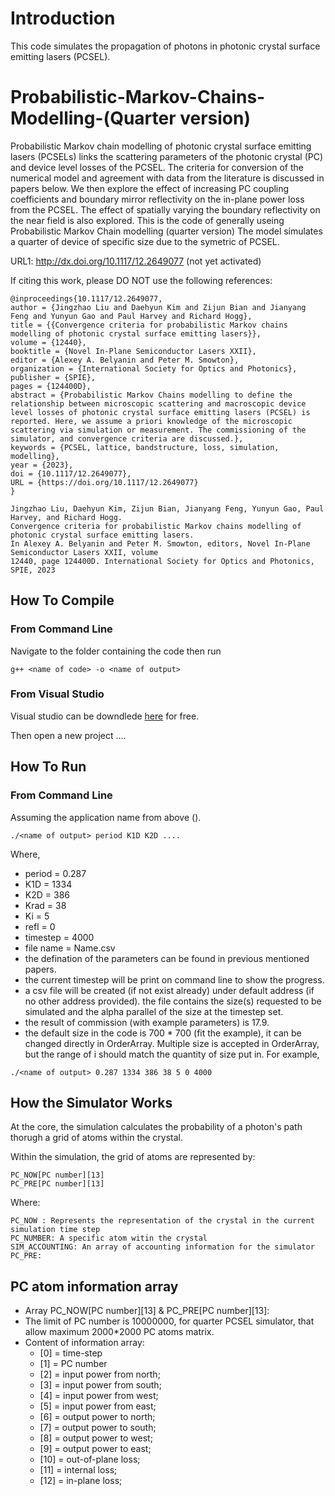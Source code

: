 # Introduction
This code simulates the propagation of photons in photonic crystal surface emitting lasers (PCSEL). 

# Probabilistic-Markov-Chains-Modelling-(Quarter version)

Probabilistic Markov chain modelling of photonic crystal surface emitting lasers (PCSELs) links the scattering parameters of the photonic crystal (PC) and device level losses of the PCSEL. The criteria for conversion of the numerical model and agreement with data from the literature is discussed in papers below. We then explore the effect of increasing PC coupling coefficients and boundary mirror reflectivity on the in-plane power loss from the PCSEL. The effect of spatially varying the boundary reflectivity on the near field is also explored.
This is the code of generally useing Probabilistic Markov Chain modelling (quarter version)
The model simulates a quarter of device of specific size due to the symetric of PCSEL. 

URL1: http://dx.doi.org/10.1117/12.2649077 (not yet activated)

If citing this work, please DO NOT use the following references:
```
@inproceedings{10.1117/12.2649077,
author = {Jingzhao Liu and Daehyun Kim and Zijun Bian and Jianyang Feng and Yunyun Gao and Paul Harvey and Richard Hogg},
title = {{Convergence criteria for probabilistic Markov chains modelling of photonic crystal surface emitting lasers}},
volume = {12440},
booktitle = {Novel In-Plane Semiconductor Lasers XXII},
editor = {Alexey A. Belyanin and Peter M. Smowton},
organization = {International Society for Optics and Photonics},
publisher = {SPIE},
pages = {124400D},
abstract = {Probabilistic Markov Chains modelling to define the relationship between microscopic scattering and macroscopic device level losses of photonic crystal surface emitting lasers (PCSEL) is reported. Here, we assume a priori knowledge of the microscopic scattering via simulation or measurement. The commissioning of the simulator, and convergence criteria are discussed.},
keywords = {PCSEL, lattice, bandstructure, loss, simulation, modelling},
year = {2023},
doi = {10.1117/12.2649077},
URL = {https://doi.org/10.1117/12.2649077}
}
```
```
Jingzhao Liu, Daehyun Kim, Zijun Bian, Jianyang Feng, Yunyun Gao, Paul Harvey, and Richard Hogg.
Convergence criteria for probabilistic Markov chains modelling of photonic crystal surface emitting lasers.
In Alexey A. Belyanin and Peter M. Smowton, editors, Novel In-Plane Semiconductor Lasers XXII, volume
12440, page 124400D. International Society for Optics and Photonics, SPIE, 2023
```
## How To Compile

### From Command Line

Navigate to the folder containing the code then run
```
g++ <name of code> -o <name of output>
```

### From Visual Studio

Visual studio can be downdlede [here](https://visualstudio.microsoft.com/vs/features/cplusplus/) for free.

Then open a new project ....
<put in description here>
 
 
##  How To Run
 
### From Command Line
 
 Assuming the application name from above (<name of output>).
 
```
./<name of output> period K1D K2D ....
```
 
 Where, 
 
 * period = 0.287
  * K1D = 1334
  * K2D = 386
  * Krad = 38
  * Ki = 5
  * refl = 0 
  * timestep = 4000
  * file name = Name.csv
* the defination of the parameters can be found in previous mentioned papers. 
* the current timestep will be print on command line to show the progress.
* a csv file will be created (if not exist already) under default address (if no other address provided). the file contains the size(s) requested to be simulated and the alpha parallel of the size at the timestep set.
* the result of commission (with example parameters) is 17.9.
* the default size in the code is 700 * 700 (fit the example), it can be changed directly in OrderArray. Multiple size is accepted in OrderArray, but the range of i should match the quantity of size put in. 
For example, 
 
 ```
./<name of output> 0.287 1334 386 38 5 0 4000
```

 
## How the Simulator Works 

At the core, the simulation calculates the probability of a photon's path thorugh a grid of atoms within the crystal.
 
Within the simulation, the grid of atoms are represented by:

 ```
 PC_NOW[PC number][13] 
 PC_PRE[PC number][13]
 ```
 
Where:
 ```
 PC_NOW : Represents the representation of the crystal in the current simulation time step
 PC_NUMBER: A specific atom witin the crystal
 SIM_ACCOUNTING: An array of accounting information for the simulator
 PC_PRE: 
 ```
 
## PC atom information array
* Array PC_NOW[PC number][13] & PC_PRE[PC number][13]:
* The limit of PC number is 10000000, for quarter PCSEL simulator, that allow maximum 2000*2000 PC atoms matrix.
* Content of information array:
  * [0]  = time-step
  * [1]  = PC number
  * [2]  = input power from north;
  * [3]  = input power from south;
  * [4]  = input power from west;
  * [5]  = input power from east;
  * [6]  = output power to north;
  * [7]  = output power to south;
  * [8]  = output power to west;
  * [9]  = output power to east;
  * [10] = out-of-plane loss;
  * [11] = internal loss;
  * [12] = in-plane loss;

